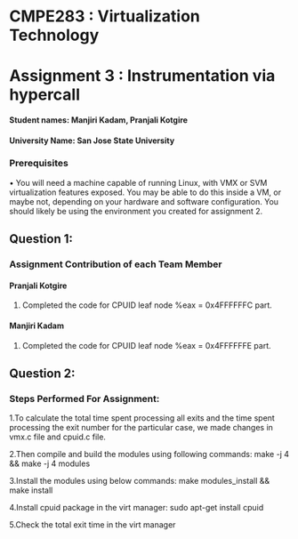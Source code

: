# CMPE283 : Virtualization Technology
# Assignment 3 : Instrumentation via hypercall


#### Student names: Manjiri Kadam, Pranjali Kotgire
#### University Name: San Jose State University

### Prerequisites
• You will need a machine capable of running Linux, with VMX or SVM virtualization features exposed.
You may be able to do this inside a VM, or maybe not, depending on your hardware and software
configuration. You should likely be using the environment you created for assignment 2.

## Question 1:
### Assignment Contribution of each Team Member
#### Pranjali Kotgire
1. Completed the code for CPUID leaf node %eax = 0x4FFFFFFC part.
#### Manjiri Kadam
1. Completed the code for CPUID leaf node %eax = 0x4FFFFFFE part.

## Question 2:
### Steps Performed For Assignment:
1.To calculate the total time spent processing all exits and the time spent processing the exit number for the particular case, we made changes in vmx.c file and cpuid.c file.

2.Then compile and build the modules using following commands:
make -j 4 && make -j 4 modules

3.Install the modules using below commands:
make modules_install && make install 

4.Install cpuid package in the virt manager:
sudo apt-get install cpuid

5.Check the total exit time in the virt manager

